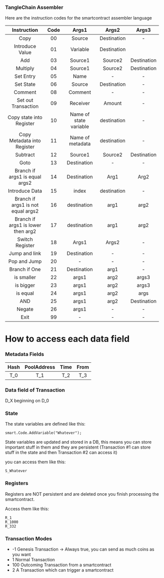### TangleChain Assembler

Here are the instruction codes for the smartcontract assembler language

| Instruction  | Code | Args1  | Args2 | Args3 |
| :-------: | :-------: | :-------: | :-------: | :-------: |
| Copy  | 00  | Source | Destination | - |
| Introduce Value | 01  | Variable | Destination |  |
| Add | 03 | Source1 | Source2 | Destination |
| Multiply | 04 | Source1 | Source2 | Destination |
| Set Entry | 05 | Name | - | - |
| Set State | 06 | Source | Destination | - |
| Comment | 08 | Comment | - | - |
| Set out Transaction | 09 | Receiver | Amount | - |
| Copy state into Register  | 10 | Name of state variable | destination | - |
| Copy Metadata into Register  | 11 | Name of metadata | destination | - |
| Subtract | 12 | Source1 | Source2 | Destination |
| Goto | 13 | Destination | - | - |
| Branch if args1 is equal  args2 | 14 | Destination | Arg1 | Arg2 |
| Introduce Data | 15 | index | destination | - |
| Branch if args1 is not equal args2 | 16 | destination | arg1 | arg2 |
| Branch if args1 is lower then arg2 | 17 | destination | arg1 | arg2 |
| Switch Register | 18 | Args1 | Args2 | - |
| Jump and link | 19 | Destination | - | - |
| Pop and Jump | 20 | - | - | - |
| Branch if One | 21 | Destination | arg1 | - |
| is smaller | 22 | args1 | arg2 | args3 |
| is bigger | 23 | args1 | arg2 | args3 |
| is equal | 24 | args1 | arg2 | args |
| AND | 25 | args1 | arg2 | Destination |
| Negate | 26 | args1 | - | - |
| Exit | 99 | - | - | - |


# How to access each data field

### Metadata Fields

| Hash | PoolAddress | Time | From |
| :-------: | :-------: | :-------: | :-------: |
| T_0 | T_1 | T_2 | T_3 |

### Data field of Transaction

D_X beginning on D_0

### State

The state variables are defined like this:

    smart.Code.AddVariable("Whatever");

State variables are updated and stored in a DB, this means you can store important stuff in them and they are persistent (Transaction #1 can store stuff in the state and then Transaction #2 can access it)

you can access them like this:

    S_Whatever

### Registers

Registers are NOT persistent and are deleted once you finish processing the smartcontract.

Access them like this:

    R_1
    R_1000
    R_332

### Transaction Modes

* -1 Genesis Transaction -> Always true, you can send as much coins as you want
* 1 Normal Transaction
* 100 Outcoming Transaction from a smartcontract
* 2 A Transaction which can trigger a smartcontract

